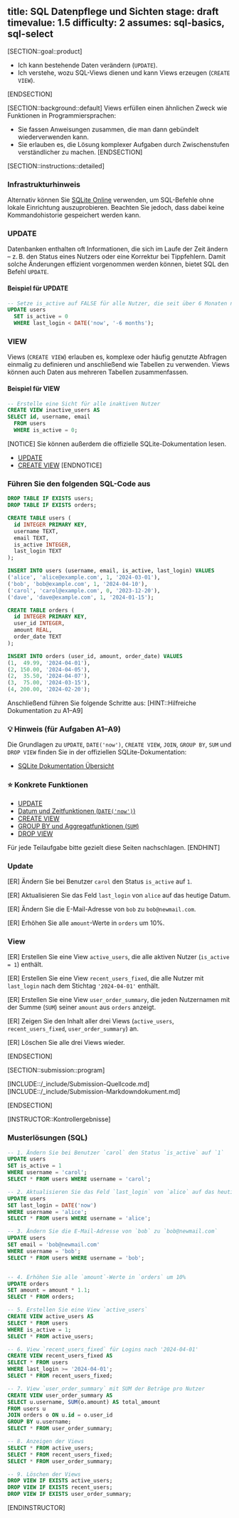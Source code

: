 title: SQL Datenpflege und Sichten
stage: draft
timevalue: 1.5
difficulty: 2
assumes: sql-basics, sql-select
---

[SECTION::goal::product]

- Ich kann bestehende Daten verändern (`UPDATE`).
- Ich verstehe, wozu SQL-Views dienen und kann Views erzeugen (`CREATE VIEW`).

[ENDSECTION]

[SECTION::background::default]
Views erfüllen einen ähnlichen Zweck wie Funktionen in Programmiersprachen:
- Sie fassen Anweisungen zusammen, die man dann gebündelt wiederverwenden kann.
- Sie erlauben es, die Lösung komplexer Aufgaben durch Zwischenstufen verständlicher zu machen.
[ENDSECTION]

[SECTION::instructions::detailed]
### Infrastrukturhinweis

<!-- TODO_3 Python 3.12: allow using sqlite3 command line client instead of SQLite Online -->

Alternativ können Sie [SQLite Online](https://sqliteonline.com/) verwenden, um SQL-Befehle ohne lokale Einrichtung auszuprobieren. Beachten Sie jedoch, dass dabei keine Kommandohistorie gespeichert werden kann.

### UPDATE
Datenbanken enthalten oft Informationen, die sich im Laufe der Zeit ändern – z. B. den Status eines Nutzers oder eine Korrektur bei Tippfehlern. Damit solche Änderungen effizient vorgenommen werden können, bietet SQL den Befehl `UPDATE`.
#### Beispiel für UPDATE
```sql
-- Setze is_active auf FALSE für alle Nutzer, die seit über 6 Monaten nicht eingeloggt waren
UPDATE users
  SET is_active = 0
  WHERE last_login < DATE('now', '-6 months');
```
### VIEW
Views (`CREATE VIEW`) erlauben es, komplexe oder häufig genutzte Abfragen einmalig zu definieren und anschließend wie Tabellen zu verwenden. Views können auch Daten aus mehreren Tabellen zusammenfassen.

#### Beispiel für VIEW
```sql
-- Erstelle eine Sicht für alle inaktiven Nutzer
CREATE VIEW inactive_users AS
SELECT id, username, email
  FROM users
  WHERE is_active = 0;
```
[NOTICE]
Sie können außerdem die offizielle SQLite-Dokumentation lesen.

- [UPDATE](https://sqlite.org/lang_update.html)
- [CREATE VIEW](https://sqlite.org/lang_createview.html)
[ENDNOTICE]

<!-- end Beispiele -->

### Führen Sie den folgenden SQL-Code aus

```sql
DROP TABLE IF EXISTS users;
DROP TABLE IF EXISTS orders;

CREATE TABLE users (
  id INTEGER PRIMARY KEY,
  username TEXT,
  email TEXT,
  is_active INTEGER,
  last_login TEXT
);

INSERT INTO users (username, email, is_active, last_login) VALUES
('alice', 'alice@example.com', 1, '2024-03-01'),
('bob', 'bob@example.com', 1, '2024-04-10'),
('carol', 'carol@example.com', 0, '2023-12-20'),
('dave', 'dave@example.com', 1, '2024-01-15');

CREATE TABLE orders (
  id INTEGER PRIMARY KEY,
  user_id INTEGER,
  amount REAL,
  order_date TEXT
);

INSERT INTO orders (user_id, amount, order_date) VALUES
(1,  49.99, '2024-04-01'),
(2, 150.00, '2024-04-05'),
(2,  35.50, '2024-04-07'),
(3,  75.00, '2024-03-15'),
(4, 200.00, '2024-02-20');
```

Anschließend führen Sie folgende Schritte aus:
[HINT::Hilfreiche Dokumentation zu A1–A9]
### 💡 Hinweis (für Aufgaben A1–A9)  
Die Grundlagen zu `UPDATE`, `DATE('now')`, `CREATE VIEW`, `JOIN`, `GROUP BY`, `SUM` und `DROP VIEW` finden Sie in der offiziellen SQLite-Dokumentation:  

- [SQLite Dokumentation Übersicht](https://sqlite.org/docs.html)  

### ⭐ Konkrete Funktionen

- [UPDATE](https://sqlite.org/lang_update.html)
- [Datum und Zeitfunktionen (`DATE('now')`)](https://sqlite.org/lang_datefunc.html)
- [CREATE VIEW](https://sqlite.org/lang_createview.html)
- [GROUP BY und Aggregatfunktionen (`SUM`)](https://sqlite.org/lang_aggfunc.html)
- [DROP VIEW](https://sqlite.org/lang_dropview.html)  

Für jede Teilaufgabe bitte gezielt diese Seiten nachschlagen.
[ENDHINT]

### Update
[ER] Ändern Sie bei Benutzer `carol` den Status `is_active` auf `1`.

[ER] Aktualisieren Sie das Feld `last_login` von `alice` auf das heutige Datum.

[ER] Ändern Sie die E-Mail-Adresse von `bob` zu `bob@newmail.com`.

[ER] Erhöhen Sie alle `amount`-Werte in `orders` um 10%.

### View
[ER] Erstellen Sie eine View `active_users`, die alle aktiven Nutzer (`is_active = 1`) enthält.

[ER] Erstellen Sie eine View `recent_users_fixed`, die alle Nutzer mit `last_login` nach dem Stichtag `'2024-04-01'` enthält.

[ER] Erstellen Sie eine View `user_order_summary`, die jeden Nutzernamen mit der Summe (`SUM`) seiner `amount` aus `orders` anzeigt.

[ER] Zeigen Sie den Inhalt aller drei Views (`active_users`, `recent_users_fixed`, `user_order_summary`) an.

[ER] Löschen Sie alle drei Views wieder.

[ENDSECTION]

[SECTION::submission::program]

[INCLUDE::/_include/Submission-Quellcode.md]
[INCLUDE::/_include/Submission-Markdowndokument.md]

[ENDSECTION]


[INSTRUCTOR::Kontrollergebnisse]

### Musterlösungen (SQL)

```sql
-- 1. Ändern Sie bei Benutzer `carol` den Status `is_active` auf `1`
UPDATE users
SET is_active = 1
WHERE username = 'carol';
SELECT * FROM users WHERE username = 'carol';

-- 2. Aktualisieren Sie das Feld `last_login` von `alice` auf das heutige Datum
UPDATE users
SET last_login = DATE('now')
WHERE username = 'alice';
SELECT * FROM users WHERE username = 'alice';

-- 3. Ändern Sie die E-Mail-Adresse von `bob` zu `bob@newmail.com`
UPDATE users
SET email = 'bob@newmail.com'
WHERE username = 'bob';
SELECT * FROM users WHERE username = 'bob';


-- 4. Erhöhen Sie alle `amount`-Werte in `orders` um 10%
UPDATE orders
SET amount = amount * 1.1;
SELECT * FROM orders;

-- 5. Erstellen Sie eine View `active_users`
CREATE VIEW active_users AS
SELECT * FROM users
WHERE is_active = 1;
SELECT * FROM active_users;

-- 6. View `recent_users_fixed` für Logins nach '2024-04-01'
CREATE VIEW recent_users_fixed AS
SELECT * FROM users
WHERE last_login >= '2024-04-01';
SELECT * FROM recent_users_fixed;

-- 7. View `user_order_summary` mit SUM der Beträge pro Nutzer
CREATE VIEW user_order_summary AS
SELECT u.username, SUM(o.amount) AS total_amount
FROM users u
JOIN orders o ON u.id = o.user_id
GROUP BY u.username;
SELECT * FROM user_order_summary;

-- 8. Anzeigen der Views
SELECT * FROM active_users;
SELECT * FROM recent_users_fixed;
SELECT * FROM user_order_summary;

-- 9. Löschen der Views
DROP VIEW IF EXISTS active_users;
DROP VIEW IF EXISTS recent_users;
DROP VIEW IF EXISTS user_order_summary;
```


[ENDINSTRUCTOR]
